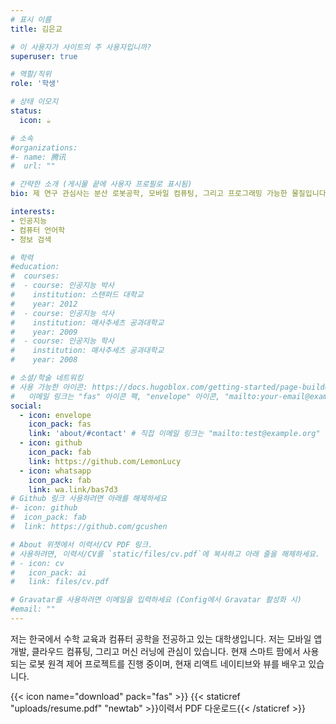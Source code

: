 ```yaml
---
# 표시 이름
title: 김은교

# 이 사용자가 사이트의 주 사용자입니까?
superuser: true

# 역할/직위
role: '학생'

# 상태 이모지
status:
  icon: ☕️

# 소속
#organizations:
#- name: 腾讯
#  url: ""

# 간략한 소개 (게시물 끝에 사용자 프로필로 표시됨)
bio: 제 연구 관심사는 분산 로봇공학, 모바일 컴퓨팅, 그리고 프로그래밍 가능한 물질입니다.

interests:
- 인공지능
- 컴퓨터 언어학
- 정보 검색

# 학력
#education:
#  courses:
#  - course: 인공지능 박사
#    institution: 스탠퍼드 대학교
#    year: 2012
#  - course: 인공지능 석사
#    institution: 매사추세츠 공과대학교
#    year: 2009
#  - course: 인공지능 학사
#    institution: 매사추세츠 공과대학교
#    year: 2008

# 소셜/학술 네트워킹
# 사용 가능한 아이콘: https://docs.hugoblox.com/getting-started/page-builder/#icons
#   이메일 링크는 "fas" 아이콘 팩, "envelope" 아이콘, "mailto:your-email@example.com" 형식의 링크를 사용하세요.
social:
  - icon: envelope
    icon_pack: fas
    link: 'about/#contact' # 직접 이메일 링크는 "mailto:test@example.org" 사용.
  - icon: github
    icon_pack: fab
    link: https://github.com/LemonLucy
  - icon: whatsapp
    icon_pack: fab
    link: wa.link/bas7d3
# Github 링크 사용하려면 아래를 해제하세요
#- icon: github
#  icon_pack: fab
#  link: https://github.com/gcushen

# About 위젯에서 이력서/CV PDF 링크.
# 사용하려면, 이력서/CV를 `static/files/cv.pdf`에 복사하고 아래 줄을 해제하세요.
# - icon: cv
#   icon_pack: ai
#   link: files/cv.pdf

# Gravatar를 사용하려면 이메일을 입력하세요 (Config에서 Gravatar 활성화 시)
#email: ""
---
```


저는 한국에서 수학 교육과 컴퓨터 공학을 전공하고 있는 대학생입니다. 저는 모바일 앱 개발, 클라우드 컴퓨팅, 그리고 머신 러닝에 관심이 있습니다. 현재 스마트 팜에서 사용되는 로봇 원격 제어 프로젝트를 진행 중이며, 현재 리액트 네이티브와 뷰를 배우고 있습니다.

{{< icon name="download" pack="fas" >}} {{< staticref "uploads/resume.pdf" "newtab" >}}이력서 PDF 다운로드{{< /staticref >}}
